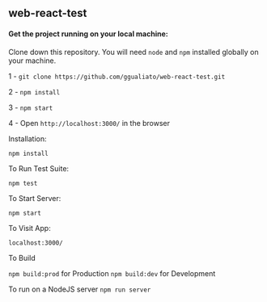 ## web-react-test

#### Get the project running on your local machine:

Clone down this repository. You will need `node` and `npm` installed globally on your machine.

1 - `git clone https://github.com/ggualiato/web-react-test.git`

2 - `npm install`

3 - `npm start`

4 - Open `http://localhost:3000/` in the browser

Installation:

`npm install`

To Run Test Suite:

`npm test`

To Start Server:

`npm start`

To Visit App:

`localhost:3000/`

To Build

`npm build:prod` for Production
`npm build:dev` for Development

To run on a NodeJS server
`npm run server`
